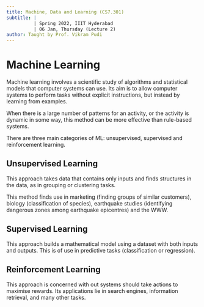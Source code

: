 ```yaml
---
title: Machine, Data and Learning (CS7.301)
subtitle: |
          | Spring 2022, IIIT Hyderabad
          | 06 Jan, Thursday (Lecture 2)
author: Taught by Prof. Vikram Pudi
---
```


# Machine Learning
Machine learning involves a scientific study of algorithms and statistical models that computer systems can use. Its aim is to allow computer systems to perform tasks without explicit instructions, but instead by learning from examples.  

When there is a large number of patterns for an activity, or the activity is dynamic in some way, this method can be more effective than rule-based systems.  

There are three main categories of ML: unsupervised, supervised and reinforcement learning.

## Unsupervised Learning
This approach takes data that contains only inputs and finds structures in the data, as in grouping or clustering tasks.  

This method finds use in marketing (finding groups of similar customers), biology (classification of species), earthquake studies (identifying dangerous zones among earthquake epicentres) and the WWW.

## Supervised Learning
This approach builds a mathematical model using a dataset with both inputs and outputs. This is of use in predictive tasks (classification or regression).

## Reinforcement Learning
This approach is concerned with out systems should take actions to maximise rewards. Its applications lie in search engines, information retrieval, and many other tasks.
